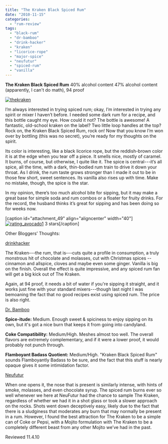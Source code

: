 ```yaml
---
title: "The Kraken Black Spiced Rum"
date: "2010-11-15"
categories: 
  - "rum-review"
tags: 
  - "black-rum"
  - "dr-bamboo"
  - "drink-hacker"
  - "kraken"
  - "licorice-rope"
  - "major-spice"
  - "neufutur"
  - "spiced-rum"
  - "vanilla"
---
```


**The Kraken Black Spiced Rum** 40% alcohol content 47% alcohol content (apparently, I can't do math), 94 proof

[![](http://s3.amazonaws.com/thegourmez-wpmedia/2010/11/thekraken.jpg "thekraken")](http://s3.amazonaws.com/thegourmez-wpmedia/2010/11/thekraken.jpg)

I’m always interested in trying spiced rum; okay, I’m interested in trying any spirit or mixer I haven’t before. I needed some dark rum for a recipe, and this bottle caught my eye. How could it not? The bottle is awesome! A fantastic, old-school kraken on the label? Two little loop handles at the top? Rock on, the Kraken Black Spiced Rum, rock on! Now that you know I’m won over by bottling (this was no secret), you’re ready for my thoughts on the spirit.

Its color is interesting, like a black licorice rope, but the reddish-brown color it is at the edge when you tear off a piece. It smells nice, mostly of caramel. It burns, of course, but otherwise, I quite like it. The spice is central---it’s all spice, all the time, with a dark, thin-bodied rum train to drive it down your throat. As I drink, the rum taste grows stronger than I made it out to be in those few short, sweet sentences. Its vanilla also rises up with time. Make no mistake, though, the spice is the star.

In my opinion, there’s too much alcohol bite for sipping, but it may make a great base for simple soda and rum combos or a floater for fruity drinks. For the record, the husband thinks it’s great for sipping and has been doing so for weeks now.

\[caption id="attachment\_49" align="aligncenter" width="40"\][![](http://s3.amazonaws.com/thegourmez-wpmedia/2009/02/rating_avocado1.gif "rating_avocado1")](http://s3.amazonaws.com/thegourmez-wpmedia/2009/02/rating_avocado1.gif) 3 stars\[/caption\]

Other Bloggers’ Thoughts:

[drinkhacker](http://www.drinkhacker.com/2009/11/03/review-the-kraken-black-spiced-rum/)

The Kraken---the rum, that is---cuts quite a profile in consumption, a truly monstrous hit of chocolate and molasses, cut with Christmas spices -- cinnamon and allspice, cloves and maybe even some ginger. Vanilla is big on the finish. Overall the effect is quite impressive, and any spiced rum fan will get a big kick out of The Kraken.

Again, at 94 proof, it needs a bit of water if you're sipping it straight, and it works just fine with your standard mixers---though last night I was bemoaning the fact that no good recipes exist using spiced rum. The price is also right.

[Dr. Bamboo](http://drbamboo.blogspot.com/2009/09/un-review-spiced-rum-summit-part-1.html)

**Spice-itude:** Medium. Enough sweet & spiciness to enjoy sipping on its own, but it's got a nice burn that keeps it from going into candyland.

**Coke Compatibility:** Medium/High. Meshes almost too well. The overall flavors are extremely complementary, and if it were a lower proof, it would probably not punch through.

**Flamboyant Badass Quotient:** Medium/High. "Kraken Black Spiced Rum" sounds Flamboyantly Badass to be sure, and the fact that this stuff is nearly opaque gives it some intimidation factor.

[Neufutur](http://neufutur.com/?p=13401)

When one opens it, the nose that is present is similarly intense, with hints of smoke, molasses, and even chocolate syrup. The spiced rum burns ever so well whenever we here at NeuFutur had the chance to sample The Kraken, regardless of whether we had it in a shot glass or took a slower approach on the rocks. Shots went down deceptively easy, likely due to the fact that there is a sludginess that moderates any burn that may normally be present in a rum. However, I found the best attraction for The Kraken to be a simple can of Coke or Pepsi, with a Mojito formulation with The Kraken to be a completely different beast from any other Mojito we’ve had in the past.

Reviewed 11.4.10
